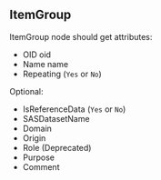 ## ItemGroup

ItemGroup node should get attributes:

*	OID 	oid 		
*	Name 	name 		
*	Repeating 	(`Yes` or `No`)

Optional:

*	IsReferenceData 	(`Yes` or `No`)
*	SASDatasetName
*	Domain
*	Origin
*	Role 	(Deprecated)
*	Purpose
*	Comment

